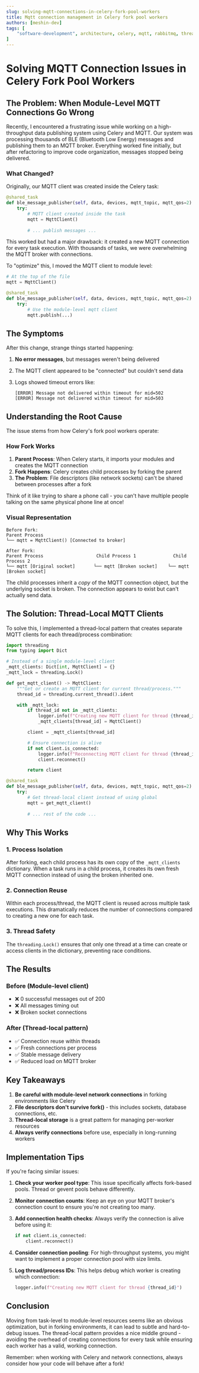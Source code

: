 ```yaml
---
slug: solving-mqtt-connections-in-celery-fork-pool-workers
title: Mqtt connection management in Celery fork pool workers
authors: [meshin-dev]
tags: [
    "software-development", architecture, celery, mqtt, rabbitmq, threading, connections, python, multiprocessing, fork, sockets, "network-programming", "distributed-systems", message-broker, connection-pooling, thread-local, concurrency, parallelism, process-isolation, task-queue, broker, bugfix, troubleshooting, best-practices, performance, reliability, high-throughput, resource-management, "file-descriptors", debugging, code-smells, anti-patterns, python-tips, celery-tasks, mqtt-client, connection-management, "thread-safety", production, "distributed-computing"
]
---
```


# Solving MQTT Connection Issues in Celery Fork Pool Workers

## The Problem: When Module-Level MQTT Connections Go Wrong

Recently, I encountered a frustrating issue while working on a high-throughput data publishing system using Celery and MQTT. Our system was processing thousands of BLE (Bluetooth Low Energy) messages and publishing them to an MQTT broker. Everything worked fine initially, but after refactoring to improve code organization, messages stopped being delivered.

### What Changed?

Originally, our MQTT client was created inside the Celery task:

```python
@shared_task
def ble_message_publisher(self, data, devices, mqtt_topic, mqtt_qos=2):
    try:
        # MQTT client created inside the task
        mqtt = MqttClient()
        
        # ... publish messages ...
```

This worked but had a major drawback: it created a new MQTT connection for every task execution. With thousands of tasks, we were overwhelming the MQTT broker with connections.

To "optimize" this, I moved the MQTT client to module level:

```python
# At the top of the file
mqtt = MqttClient()

@shared_task
def ble_message_publisher(self, data, devices, mqtt_topic, mqtt_qos=2):
    try:
        # Use the module-level mqtt client
        mqtt.publish(...)
```

## The Symptoms

After this change, strange things started happening:

1. **No error messages**, but messages weren't being delivered
2. The MQTT client appeared to be "connected" but couldn't send data
3. Logs showed timeout errors like:

   ```
   [ERROR] Message not delivered within timeout for mid=502
   [ERROR] Message not delivered within timeout for mid=503
   ```

## Understanding the Root Cause

The issue stems from how Celery's fork pool workers operate:

### How Fork Works

1. **Parent Process**: When Celery starts, it imports your modules and creates the MQTT connection
2. **Fork Happens**: Celery creates child processes by forking the parent
3. **The Problem**: File descriptors (like network sockets) can't be shared between processes after a fork

Think of it like trying to share a phone call - you can't have multiple people talking on the same physical phone line at once!

### Visual Representation

```
Before Fork:
Parent Process
└── mqtt = MqttClient() [Connected to broker]

After Fork:
Parent Process                    Child Process 1              Child Process 2
└── mqtt [Original socket]       └── mqtt [Broken socket]    └── mqtt [Broken socket]
```

The child processes inherit a *copy* of the MQTT connection object, but the underlying socket is broken. The connection appears to exist but can't actually send data.

## The Solution: Thread-Local MQTT Clients

To solve this, I implemented a thread-local pattern that creates separate MQTT clients for each thread/process combination:

```python
import threading
from typing import Dict

# Instead of a single module-level client
_mqtt_clients: Dict[int, MqttClient] = {}
_mqtt_lock = threading.Lock()

def get_mqtt_client() -> MqttClient:
    """Get or create an MQTT client for current thread/process."""
    thread_id = threading.current_thread().ident

    with _mqtt_lock:
        if thread_id not in _mqtt_clients:
            logger.info(f"Creating new MQTT client for thread {thread_id}")
            _mqtt_clients[thread_id] = MqttClient()

        client = _mqtt_clients[thread_id]

        # Ensure connection is alive
        if not client.is_connected:
            logger.info(f"Reconnecting MQTT client for thread {thread_id}")
            client.reconnect()

        return client

@shared_task
def ble_message_publisher(self, data, devices, mqtt_topic, mqtt_qos=2):
    try:
        # Get thread-local client instead of using global
        mqtt = get_mqtt_client()
        
        # ... rest of the code ...
```

## Why This Works

### 1. Process Isolation

After forking, each child process has its own copy of the `_mqtt_clients` dictionary. When a task runs in a child process, it creates its own fresh MQTT connection instead of using the broken inherited one.

### 2. Connection Reuse

Within each process/thread, the MQTT client is reused across multiple task executions. This dramatically reduces the number of connections compared to creating a new one for each task.

### 3. Thread Safety

The `threading.Lock()` ensures that only one thread at a time can create or access clients in the dictionary, preventing race conditions.

## The Results

### Before (Module-level client)

- ❌ 0 successful messages out of 200
- ❌ All messages timing out
- ❌ Broken socket connections

### After (Thread-local pattern)

- ✅ Connection reuse within threads
- ✅ Fresh connections per process
- ✅ Stable message delivery
- ✅ Reduced load on MQTT broker

## Key Takeaways

1. **Be careful with module-level network connections** in forking environments like Celery
2. **File descriptors don't survive fork()** - this includes sockets, database connections, etc.
3. **Thread-local storage** is a great pattern for managing per-worker resources
4. **Always verify connections** before use, especially in long-running workers

## Implementation Tips

If you're facing similar issues:

1. **Check your worker pool type**: This issue specifically affects fork-based pools. Thread or gevent pools behave differently.

2. **Monitor connection counts**: Keep an eye on your MQTT broker's connection count to ensure you're not creating too many.

3. **Add connection health checks**: Always verify the connection is alive before using it:

   ```python
   if not client.is_connected:
       client.reconnect()
   ```

4. **Consider connection pooling**: For high-throughput systems, you might want to implement a proper connection pool with size limits.

5. **Log thread/process IDs**: This helps debug which worker is creating which connection:

   ```python
   logger.info(f"Creating new MQTT client for thread {thread_id}")
   ```

## Conclusion

Moving from task-level to module-level resources seems like an obvious optimization, but in forking environments, it can lead to subtle and hard-to-debug issues. The thread-local pattern provides a nice middle ground - avoiding the overhead of creating connections for every task while ensuring each worker has a valid, working connection.

Remember: when working with Celery and network connections, always consider how your code will behave after a fork!
